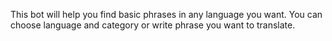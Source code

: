 This bot will help you find basic phrases in any language you want. You can choose language and category or write phrase you want to translate.